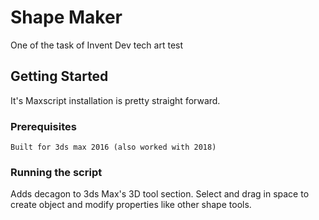 # Shape Maker

One of the task of Invent Dev tech art test

## Getting Started

It's Maxscript installation is pretty straight forward. 

### Prerequisites

```
Built for 3ds max 2016 (also worked with 2018)
```

### Running the script

Adds decagon to 3ds Max's 3D tool section. Select and drag in space to create object and modify properties like other shape tools.
